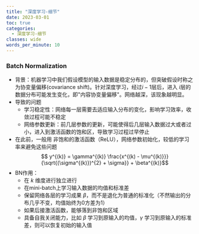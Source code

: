 ```yaml
---
title: "深度学习-细节"
date: 2023-03-01
toc: true
categories:
  - 深度学习-细节
classes: wide
words_per_minute: 10
---
```


### Batch Normalization

- 背景：机器学习中我们假设模型的输入数据是稳定分布的，但突破假设时称之为协变量偏移(covariance shift)。针对深度学习，经过$i-1$层后，进入 $i$层的数据分布可能发生变化，即"内容协变量偏移"。网络越深，该现象越明显。
- 导致的问题
  - 学习稳定性：网络每一层需要去适应输入分布的变化，影响学习效率，收敛过程可能不稳定
  - 网络参数更新：前几层参数的更新，可能使得后几层输入数据过大或者过小，进入到激活函数的饱和区，导致学习过程过早停止
- 在此前，一般用 非饱和的激活函数（ReLU），网络参数初始化，较低的学习率来避免这些问题
$$ y^{(k)} = \gamma^{(k)} \frac{x^{(k) - \mu^{(k)}}}{\sqrt{(\sigma^{(k)})^{2} + \sigma}} + \beta^{(k)}$$
- BN作用：
  - 在 $k$ 维度进行独立进行
  - 在mini-batch上学习输入数据的均值和标准差
  - 保留网络各层的学习成果 $\beta$，而不是退化为普通的标准化（不然输出的分布几乎不变，均值始终为0方差为1）
  - 如果后接激活函数，能够落到非饱和区域
  - 具备自我关闭能力，比如 $\beta$ 学习到原输入的均值，$\gamma$ 学习到原输入的标准差，则可以恢复初始的输入值
